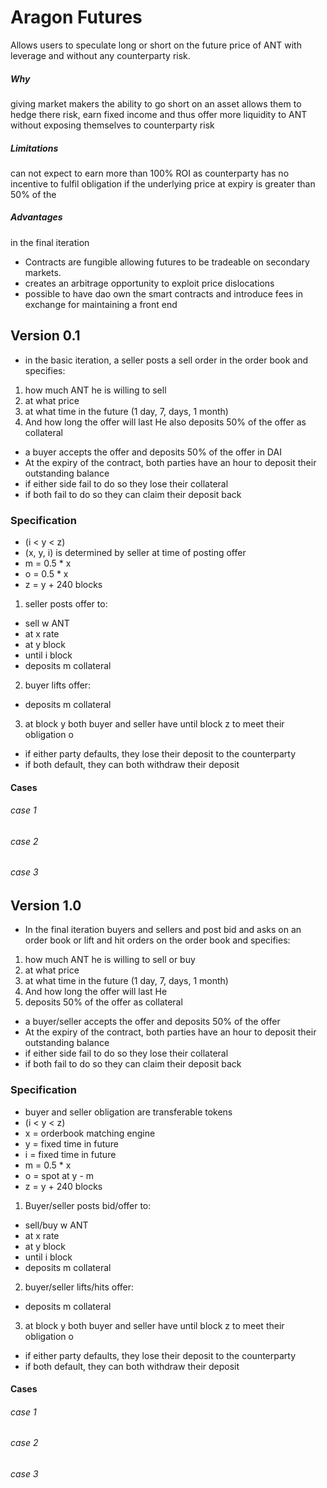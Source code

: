 # Aragon Futures

Allows users to speculate long or short on the future price of ANT with leverage and without any counterparty risk. 

##### Why

giving market makers the ability to go short on an asset allows them to hedge there risk, earn fixed income and thus offer more liquidity to ANT without exposing themselves to counterparty risk

##### Limitations
can not expect to earn more than 100% ROI as counterparty has no incentive to fulfil obligation if the underlying price at expiry is greater than 50% of the 

##### Advantages 
in the final iteration
- Contracts are fungible allowing futures to be tradeable on secondary markets. 
- creates an arbitrage opportunity to exploit price dislocations
- possible to have dao own the smart contracts and introduce fees in exchange for maintaining a front end 

## Version 0.1

- in the basic iteration, a seller posts a sell order in the order book and specifies:
1.  how much ANT he is willing to sell
2.  at what price
3. at what time in the future (1 day, 7, days, 1 month) 
4. And how long the offer will last
He also deposits 50% of the offer as collateral 
- a buyer accepts the offer and deposits 50% of the offer in DAI
- At the expiry of the contract, both parties have an hour to deposit their outstanding balance 
- if either side fail to do so they lose their collateral 
- if both fail to do so they can claim their deposit back

### Specification

* (i < y < z) 
* (x, y, i) is determined by seller at time of posting offer
* m = 0.5 * x 
* o = 0.5 * x
* z = y + 240 blocks

1. seller posts offer to:

  - sell w ANT
  - at x rate
  - at y block
  - until i block
  - deposits m collateral


2. buyer lifts offer:

  - deposits m collateral

3. at block y both buyer and seller have until block z to meet their obligation o

  - if either party defaults, they lose their deposit to the counterparty
  - if both default, they can both withdraw their deposit 

#### Cases

###### case 1

###### case 2

###### case 3

## Version 1.0

- In the final iteration buyers and sellers and post bid and asks on an order book or lift and hit orders on the order book and specifies:
1.  how much ANT he is willing to sell or buy
2.  at what price
3. at what time in the future (1 day, 7, days, 1 month) 
4. And how long the offer will last
He
5. deposits 50% of the offer as collateral 
- a buyer/seller accepts the offer and deposits 50% of the offer
- At the expiry of the contract, both parties have an hour to deposit their outstanding balance 
- if either side fail to do so they lose their collateral 
- if both fail to do so they can claim their deposit back


### Specification

* buyer and seller obligation are transferable tokens 
* (i < y < z) 
* x =  orderbook matching engine
* y = fixed time in future 
* i = fixed time in future 
* m = 0.5 * x
* o = spot at y - m
* z = y + 240 blocks

1. Buyer/seller posts bid/offer to:

  - sell/buy w ANT
  - at x rate
  - at y block
  - until i block
  - deposits m collateral


2. buyer/seller lifts/hits offer:

  - deposits m collateral

3. at block y both buyer and seller have until block z to meet their obligation o

  - if either party defaults, they lose their deposit to the counterparty
  - if both default, they can both withdraw their deposit 

#### Cases

###### case 1

###### case 2

###### case 3

